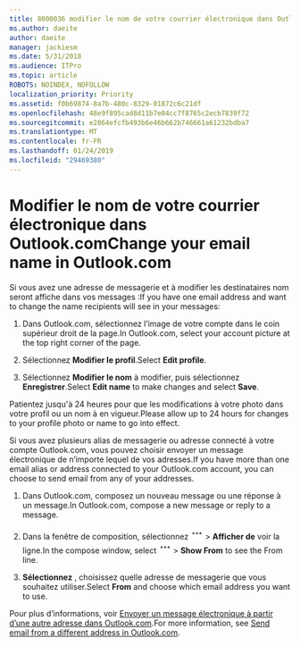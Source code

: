 ```yaml
---
title: 8000036 modifier le nom de votre courrier électronique dans Outlook.com
ms.author: daeite
author: daeite
manager: jackiesm
ms.date: 5/31/2018
ms.audience: ITPro
ms.topic: article
ROBOTS: NOINDEX, NOFOLLOW
localization_priority: Priority
ms.assetid: f0b69874-8a7b-480c-8329-01872c6c21df
ms.openlocfilehash: 48e9f895cad8d11b7e04cc7f8765c2ecb7839f72
ms.sourcegitcommit: e2864efcfb493b6e46b662b746661a61232bdba7
ms.translationtype: MT
ms.contentlocale: fr-FR
ms.lasthandoff: 01/24/2019
ms.locfileid: "29469380"
---
```

# <a name="change-your-email-name-in-outlookcom"></a><span data-ttu-id="4a236-102">Modifier le nom de votre courrier électronique dans Outlook.com</span><span class="sxs-lookup"><span data-stu-id="4a236-102">Change your email name in Outlook.com</span></span>

<span data-ttu-id="4a236-103">Si vous avez une adresse de messagerie et à modifier les destinataires nom seront affiche dans vos messages :</span><span class="sxs-lookup"><span data-stu-id="4a236-103">If you have one email address and want to change the name recipients will see in your messages:</span></span>
  
1. <span data-ttu-id="4a236-104">Dans Outlook.com, sélectionnez l’image de votre compte dans le coin supérieur droit de la page.</span><span class="sxs-lookup"><span data-stu-id="4a236-104">In Outlook.com, select your account picture at the top right corner of the page.</span></span>
    
2. <span data-ttu-id="4a236-105">Sélectionnez **Modifier le profil**.</span><span class="sxs-lookup"><span data-stu-id="4a236-105">Select **Edit profile**.</span></span> 
    
3. <span data-ttu-id="4a236-106">Sélectionnez **Modifier le nom** à modifier, puis sélectionnez **Enregistrer**.</span><span class="sxs-lookup"><span data-stu-id="4a236-106">Select **Edit name** to make changes and select **Save**.</span></span> 
    
<span data-ttu-id="4a236-107">Patientez jusqu'à 24 heures pour que les modifications à votre photo dans votre profil ou un nom à en vigueur.</span><span class="sxs-lookup"><span data-stu-id="4a236-107">Please allow up to 24 hours for changes to your profile photo or name to go into effect.</span></span>
  
<span data-ttu-id="4a236-108">Si vous avez plusieurs alias de messagerie ou adresse connecté à votre compte Outlook.com, vous pouvez choisir envoyer un message électronique de n’importe lequel de vos adresses.</span><span class="sxs-lookup"><span data-stu-id="4a236-108">If you have more than one email alias or address connected to your Outlook.com account, you can choose to send email from any of your addresses.</span></span>
  
1. <span data-ttu-id="4a236-109">Dans Outlook.com, composez un nouveau message ou une réponse à un message.</span><span class="sxs-lookup"><span data-stu-id="4a236-109">In Outlook.com, compose a new message or reply to a message.</span></span>
    
2. <span data-ttu-id="4a236-p101">Dans la fenêtre de composition, sélectionnez ![plus l’icône actions du groupe. ](media/b97ea7cd-eeb0-49c5-a564-7ca2d2e33909.png) \> **Afficher de** voir la ligne.</span><span class="sxs-lookup"><span data-stu-id="4a236-p101">In the compose window, select ![The More group actions icon.](media/b97ea7cd-eeb0-49c5-a564-7ca2d2e33909.png) \> **Show From** to see the From line.</span></span> 
    
3. <span data-ttu-id="4a236-112">**Sélectionnez** , choisissez quelle adresse de messagerie que vous souhaitez utiliser.</span><span class="sxs-lookup"><span data-stu-id="4a236-112">Select **From** and choose which email address you want to use.</span></span> 
    
<span data-ttu-id="4a236-113">Pour plus d’informations, voir [Envoyer un message électronique à partir d’une autre adresse dans Outlook.com](https://go.microsoft.com/fwlink/p/?linkid=2001701&amp;clcid=0x409).</span><span class="sxs-lookup"><span data-stu-id="4a236-113">For more information, see [Send email from a different address in Outlook.com](https://go.microsoft.com/fwlink/p/?linkid=2001701&amp;clcid=0x409).</span></span>
  

